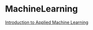 # MachineLearning

[Introduction to Applied Machine Learning](https://www.coursera.org/learn/machine-learning-applied/home/welcome)
